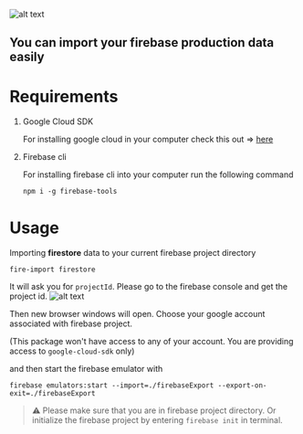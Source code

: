 ![alt text](https://github.com/sanketkheni01/fire-import/blob/master/assets/cover.jpg?raw=true)

## You can import your firebase production data easily

# Requirements

1. Google Cloud SDK

   For installing google cloud in your computer check this out => [here](https://cloud.google.com/sdk/docs/install)

2. Firebase cli

   For installing firebase cli into your computer run the following command

   `npm i -g firebase-tools`

# Usage

Importing **firestore** data to your current firebase project directory

`fire-import firestore`

It will ask you for `projectId`. Please go to the firebase console and get the project id.
![alt text](https://github.com/sanketkheni01/fire-import/blob/master/assets/firebaseSetting.png.jpg?raw=true)

Then new browser windows will open. Choose your google account associated with firebase project.

(This package won't have access to any of your account. You are providing access to `google-cloud-sdk` only)

and then start the firebase emulator with

`firebase emulators:start --import=./firebaseExport --export-on-exit=./firebaseExport`

> :warning: Please make sure that you are in firebase project directory. Or initialize the firebase project by entering `firebase init` in terminal.
